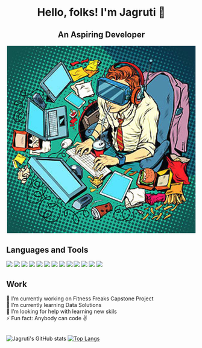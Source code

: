 
<h1 align="center">
      Hello, folks! I'm Jagruti 👋 
 </h1>
 

 <h2 align="center">
      An Aspiring Developer
 </h2>
 
 
 <p align="center">
  <img width="500"  src="https://github.com/jagsdep/jagsdep/blob/main/Images/developer%20-%20Imgur.png">
</p>
  

 
 ## Languages and Tools
 [<img src="https://img.shields.io/badge/Code-JavaScript-F7DF1E?style=flat&logo=JavaScript">](<https://www.javascript.com>)
 [<img src="https://img.shields.io/badge/Code-Python-3776AB?style=flat&logo=Python">](<https://www.python.org>)
  [<img src="https://img.shields.io/badge/Code-HTML-E34F26?style=flat&logo=HTML5">](<https://html.com>)
   [<img src="https://img.shields.io/badge/Code-CSS-3776AB?style=flat&logo=CSS3">](<https://www.w3schools.com/css/>)
     [<img src="https://img.shields.io/badge/IDE-VisualStudio-007ACC?style=flat&logo=VisualStudioCode">](< https://code.visualstudio.com>)
      [<img src="https://img.shields.io/badge/ServerEnv-Nodejs-339933?style=flat&logo=Node.js">](<https://nodejs.org/en/>)
      [<img src="https://img.shields.io/badge/Framework-Express-E34F26?style=flat">](<https://expressjs.com>)
      [<img src="https://img.shields.io/badge/Tools-PostgreSQL-4169E1?style=flat&logo=PostgreSQL">](<https://www.postgresql.org>)
      [<img src="https://img.shields.io/badge/DBMS-MySQL-4479A1?style=flat&logo=MySQL">](<https://www.mysql.com>)
      [<img src="https://img.shields.io/badge/BaaS-Heroku-430098?style=flat&logo=Heroku">](<https://id.heroku.com/login>)
      [<img src="https://img.shields.io/badge/Software-Postman-FF6C37?style=flat&logo=Postman">](<https://www.postman.com>)
       [<img src="https://img.shields.io/badge/Software-Figma-F24E1E?style=flat&logo=Figma">](<https://www.figma.com>)
        [<img src="https://img.shields.io/badge/DevOpsTool-Git-F24E1E?style=flat&logo=Git">](<https://github.com/jagsdep>)
        
<!--
**jagsdep/jagsdep** is a ✨ _special_ ✨ repository because its `README.md` (this file) appears on your GitHub profile.

Here are some ideas to get you started:
https://www.javascript.com

- 🔭 I’m currently working on capstone project
- 🌱 I’m currently learning Data Solutions
- 👯 I’m looking to collaborate on ...
- 🤔 I’m looking for help with ...
- 💬 Ask me about ...
- 📫 How to reach me: ...
- 😄 Pronouns: ...
- ⚡ Fun fact: ...
 ![Flowers](https://github.com/jagsdep/jagsdep/blob/main/Images/ezgif.com-rotate.gif) 
 <p align="center">
  <img width="200"  src="https://github.com/jagsdep/jagsdep/blob/main/Images/ezgif.com-rotate.gif">
</p> for gif 

-->

 ## Work 
    
 🔭 I’m currently working on Fitness Freaks Capstone Project
 <br>
 🌱 I’m currently learning Data Solutions                          
 🤔 I’m looking for help with learning new skils 
 <br>
 ⚡ Fun fact: Anybody can code ✌️
 <br>
 <br>
 
![Jagruti's GitHub stats](https://github-readme-stats.vercel.app/api?username=jagsdep&show_icons=true&theme=radical)  [![Top Langs](https://github-readme-stats.vercel.app/api/top-langs/?username=jagsdep&show_icons=true&theme=radical)](https://github.com/jagsdep/github-readme-stats)

<br>
<br>



  

 

